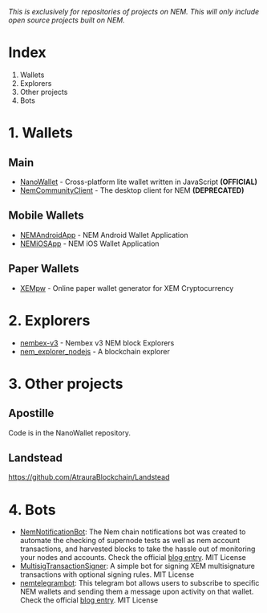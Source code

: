 *This is exclusively for repositories of projects on NEM. This will only include open source projects built on NEM.*
# Index
1. Wallets
2. Explorers
3. Other projects
4. Bots

# 1. Wallets

## Main

- [NanoWallet](https://github.com/NemProject/NanoWallet) - Cross-platform lite wallet written in JavaScript  **(OFFICIAL)**
- [NemCommunityClient](https://github.com/NemProject/NemCommunityClient) - The desktop client for NEM **(DEPRECATED)**

## Mobile Wallets

- [NEMAndroidApp](https://github.com/NemProject/NEMAndroidApp) - NEM Android Wallet Application
- [NEMiOSApp](https://github.com/NemProject/NEMiOSApp) - NEM iOS Wallet Application

## Paper Wallets

- [XEMpw](https://github.com/QuantumMechanics/XEMpw) - Online paper wallet generator for XEM Cryptocurrency

# 2. Explorers

- [nembex-v3](https://github.com/NemProject/nembex-v3) - Nembex v3 NEM block Explorers
- [nem_explorer_nodejs](https://github.com/NEMChina/nem_explorer_nodejs) - A blockchain explorer

# 3. Other projects

## Apostille

Code is in the NanoWallet repository.

## Landstead
https://github.com/AtrauraBlockchain/Landstead

# 4. Bots

- [NemNotificationBot](https://github.com/NemProject/NemNotificationBot): The Nem chain notifications bot was created to automate the checking of supernode tests as well as nem account transactions, and harvested blocks to take the hassle out of monitoring your nodes and accounts. Check the official [blog entry](https://blog.nem.io/nem-chain-supernode-notifications-telegram-bot/). MIT License
- [MultisigTransactionSigner](https://github.com/kodty/MultisigTransactionSigner): A simple bot for signing XEM multisignature transactions with optional signing rules. MIT License
- [nemtelegrambot](https://github.com/davidebenato/nemtelegrambot): This telegram bot allows users to subscribe to specific NEM wallets and sending them a message upon activity on that wallet. Check the official [blog entry](https://blog.nem.io/creating-a-telegram-monitor-bot/). MIT License